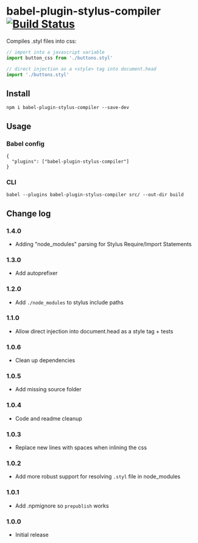 # babel-plugin-stylus-compiler [![Build Status](https://travis-ci.org/jbwyme/babel-plugin-stylus-compiler.svg?branch=master)](https://travis-ci.org/jbwyme/babel-plugin-stylus-compiler)


Compiles .styl files into css:
```js
// import into a javascript variable
import button_css from './buttons.styl'
```
```js
// direct injection as a <style> tag into document.head
import './buttons.styl'
```

## Install

```
npm i babel-plugin-stylus-compiler --save-dev
```

## Usage
### Babel config
```
{
  "plugins": ["babel-plugin-stylus-compiler"]
}
```

### CLI
```
babel --plugins babel-plugin-stylus-compiler src/ --out-dir build
```

## Change log
### 1.4.0
* Adding "node_modules" parsing for Stylus Require/Import Statements

### 1.3.0
* Add autoprefixer

### 1.2.0
* Add `./node_modules` to stylus include paths 

### 1.1.0
* Allow direct injection into document.head as a style tag + tests

### 1.0.6
* Clean up dependencies 

### 1.0.5
* Add missing source folder

### 1.0.4
* Code and readme cleanup

### 1.0.3
* Replace new lines with spaces when inlining the css

### 1.0.2
* Add more robust support for resolving `.styl` file in node_modules

### 1.0.1
* Add .npmignore so `prepublish` works

### 1.0.0
* Initial release
